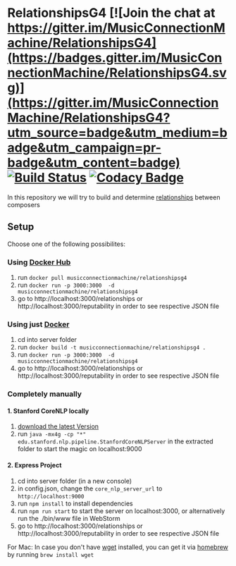 # RelationshipsG4 [![Join the chat at https://gitter.im/MusicConnectionMachine/RelationshipsG4](https://badges.gitter.im/MusicConnectionMachine/RelationshipsG4.svg)](https://gitter.im/MusicConnectionMachine/RelationshipsG4?utm_source=badge&utm_medium=badge&utm_campaign=pr-badge&utm_content=badge) [![Build Status](https://travis-ci.org/MusicConnectionMachine/RelationshipsG4.png?branch=develop)](https://travis-ci.org/MusicConnectionMachine/RelationshipsG4) [![Codacy Badge](https://api.codacy.com/project/badge/Grade/c1997b476ccb4054bdecc8e6cc2083fc)](https://www.codacy.com/app/kordianbruck/RelationshipsG4?utm_source=github.com&amp;utm_medium=referral&amp;utm_content=MusicConnectionMachine/RelationshipsG4&amp;utm_campaign=Badge_Grade)

In this repository we will try to build and determine [relationships](https://raw.githubusercontent.com/MusicConnectionMachine/RelationshipsG4/develop/documents/Relationships.txt) between composers

## Setup

Choose one of the following possibilites:

### Using [Docker Hub](https://hub.docker.com/r/musicconnectionmachine/relationshipsg4)
1. run `docker pull musicconnectionmachine/relationshipsg4`
2. run `docker run -p 3000:3000  -d musicconnectionmachine/relationshipsg4`
3. go to http://localhost:3000/relationships or http://localhost:3000/reputability in order to see respective JSON file

### Using just [Docker](https://www.docker.com)
1. cd into server folder
2. run `docker build -t musicconnectionmachine/relationshipsg4 .`
3. run `docker run -p 3000:3000  -d musicconnectionmachine/relationshipsg4`
4. go to http://localhost:3000/relationships or http://localhost:3000/reputability in order to see respective JSON file

### Completely manually

#### 1. Stanford CoreNLP locally
1. [download the latest Version](http://stanfordnlp.github.io/CoreNLP/#download)
2. run `java -mx4g -cp "*" edu.stanford.nlp.pipeline.StanfordCoreNLPServer` in the extracted folder to start the magic on localhost:9000

#### 2. Express Project
1. cd into server folder (in a new console)
2. in config.json, change the `core_nlp_server_url` to `http://localhost:9000`
3. run `npm install` to install dependencies
4. run `npm run start` to start the server on localhost:3000, or alternatively run the ./bin/www file in WebStorm
5. go to http://localhost:3000/relationships or http://localhost:3000/reputability in order to see respective JSON file

For Mac: In case you don't have [wget](https://www.gnu.org/software/wget) installed, you can get it via [homebrew](https://brew.sh) by running `brew install wget`
